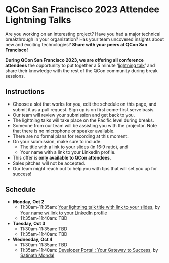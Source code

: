 # QCon San Francisco 2023 Attendee Lightning Talks

Are you working on an interesting project? Have you had a major technical breakthrough in your organization? Has your team uncovered insights about new and exciting technologies? **Share with your peers at QCon San Francisco!**

**During QCon San Francisco 2023, we are offering all conference attendees** the opportunity to put together a 5 minute ‘[lightning talk](https://en.wikipedia.org/wiki/Lightning_talk)’ and share their knowledge with the rest of the QCon community during break sessions.

## Instructions
- Choose a slot that works for you, edit the schedule on this page, and submit it as a pull request. Sign up is on first come-first serve basis.
- Our team will review your submission and get back to you.
- The lightning talks will take place on the Pacific level during breaks.
- Someone from our team will be assisting you with the projector. Note that there is no microphone or speaker available.
- There are no formal plans for recording at this moment.
- On your submission, make sure to include:
  - The title with a link to your slides (in 16:9 ratio), and 
  - Your name with a link to your LinkedIn profile.
- This offer is **only available to QCon attendees**.
- Sales pitches will not be accepted.
- Our team might reach out to help you with tips that will set you up for success!

## Schedule
- **Monday, Oct 2**
  - 11:30am-11:35am: [Your lightning talk title with link to your slides](https://infoq.com), by [Your name w/ link to your LinkedIn profile](https://infoq.com)
  - 11:35am-11:40am: TBD
- **Tuesday, Oct 3**
  - 11:30am-11:35am: TBD
  - 11:35am-11:40am: TBD
- **Wednesday, Oct 4**
  - 11:30am-11:35am: TBD
  - 11:35am-11:40am: [Developer Portal : Your Gateway to Success](https://docs.google.com/presentation/d/1yoD1B2V8aAd8RMclnFuLPKP_wuKvZ7G812Yk2yW7v7o/edit?usp=sharing), by [Satinath Mondal](https://www.linkedin.com/in/satinathmondal/)
